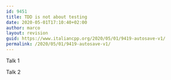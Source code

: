 ```yaml
---
id: 9451
title: TDD is not about testing
date: 2020-05-01T17:10:40+02:00
author: marco
layout: revision
guid: https://www.italiancpp.org/2020/05/01/9419-autosave-v1/
permalink: /2020/05/01/9419-autosave-v1/
---
```

Talk 1  
  
  
Talk 2